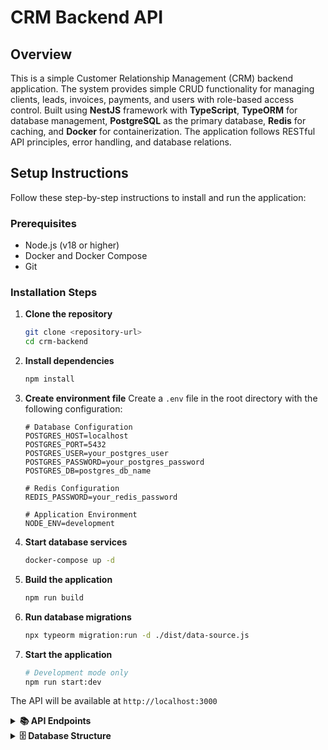 # CRM Backend API

## Overview

This is a simple Customer Relationship Management (CRM) backend application. The system provides simple CRUD functionality for managing clients, leads, invoices, payments, and users with role-based access control. Built using **NestJS** framework with **TypeScript**, **TypeORM** for database management, **PostgreSQL** as the primary database, **Redis** for caching, and **Docker** for containerization. The application follows RESTful API principles, error handling, and database relations.

## Setup Instructions

Follow these step-by-step instructions to install and run the application:

### Prerequisites

- Node.js (v18 or higher)
- Docker and Docker Compose
- Git

### Installation Steps

1. **Clone the repository**

   ```bash
   git clone <repository-url>
   cd crm-backend
   ```

2. **Install dependencies**

   ```bash
   npm install
   ```

3. **Create environment file**
   Create a `.env` file in the root directory with the following configuration:

   ```env
   # Database Configuration
   POSTGRES_HOST=localhost
   POSTGRES_PORT=5432
   POSTGRES_USER=your_postgres_user
   POSTGRES_PASSWORD=your_postgres_password
   POSTGRES_DB=postgres_db_name

   # Redis Configuration
   REDIS_PASSWORD=your_redis_password

   # Application Environment
   NODE_ENV=development
   ```

4. **Start database services**

   ```bash
   docker-compose up -d
   ```

5. **Build the application**

   ```bash
   npm run build
   ```

6. **Run database migrations**

   ```bash
   npx typeorm migration:run -d ./dist/data-source.js
   ```

7. **Start the application**
   ```bash
   # Development mode only
   npm run start:dev
   ```

The API will be available at `http://localhost:3000`

<details>
<summary><strong>📚 API Endpoints</strong></summary>

### Users Management

- **POST** `/users` - Create new user
  ```json
  {
    "email": "user@example.com",
    "username": "johndoe",
    "password": "password123",
    "fullName": "John Doe",
    "role": "admin" // admin | sales | accountant
  }
  ```
- **GET** `/users` - Get all users
- **GET** `/users/:id` - Get user by ID
- **PUT** `/users` - Update user
- **DELETE** `/users/:id` - Delete user

### Clients Management

- **POST** `/clients` - Create new client
  ```json
  {
    "name": "Acme Corporation",
    "email": "contact@acme.com",
    "phone": "+1234567890",
    "address": "123 Business St, City, State"
  }
  ```
- **GET** `/clients` - Get all clients
- **GET** `/clients/:id` - Get client by ID
- **PUT** `/clients` - Update client
- **DELETE** `/clients/:id` - Delete client
- **GET** `/clients/total/:id` - Get client invoice total

### Leads Management

- **POST** `/leads` - Create new lead
  ```json
  {
    "clientId": 1,
    "ownerId": 1,
    "status": "new", // new | contacted | qualified | won | lost
    "source": "website",
    "notes": "Interested in our premium package"
  }
  ```
- **GET** `/leads` - Get all leads (supports filtering by userId and status)
- **GET** `/leads/:id` - Get lead by ID
- **PUT** `/leads/:id` - Update lead
- **DELETE** `/leads/:id` - Delete lead

### Invoices Management

- **POST** `/invoices` - Create new invoice
  ```json
  {
    "clientId": 1,
    "issuedBy": 1,
    "invoiceDate": "2024-01-15",
    "dueDate": "2024-02-15",
    "status": "draft", // draft | sent | paid | overdue | cancelled
    "totalAmount": 1500.0
  }
  ```
- **GET** `/invoices` - Get all invoices (supports filtering by status)
- **GET** `/invoices/:id` - Get invoice by ID
- **PUT** `/invoices` - Update invoice
- **DELETE** `/invoices/:id` - Delete invoice

### Invoice Items Management

- **POST** `/invoice-items` - Create new invoice item
  ```json
  {
    "invoiceId": 1,
    "description": "Web Development Services",
    "quantity": 40,
    "unitPrice": 75.0,
    "lineTotal": 3000.0
  }
  ```
- **GET** `/invoice-items` - Get all invoice items
- **GET** `/invoice-items/:id` - Get invoice item by ID
- **PUT** `/invoice-items` - Update invoice item
- **DELETE** `/invoice-items/:id` - Delete invoice item

### Payments Management

- **POST** `/payments` - Create new payment
  ```json
  {
    "invoiceId": 1,
    "recordedBy": 1,
    "paymentDate": "2024-01-20",
    "amount": 1500.0,
    "method": "bank_transfer", // cash | bank_transfer | credit_card | paypal
    "reference": "TXN123456789"
  }
  ```
- **GET** `/payments` - Get all payments
- **GET** `/payments/:id` - Get payment by ID
- **PUT** `/payments` - Update payment
- **DELETE** `/payments/:id` - Delete payment

</details>

<details>
<summary><strong>🗄️ Database Structure</strong></summary>

![Database Schema](https://res.cloudinary.com/daha2qfsq/image/upload/Screenshot_from_2025-08-29_18-32-57_lpmcn4.png)

The database consists of six main entities with the following relationships:

### **Users Table**

- **Primary Key**: `id` (auto-increment)
- **Fields**: `email` (unique), `username` (unique), `password`, `full_name`, `role`, `created_at`, `updated_at`
- **Roles**: admin, sales, accountant
- **Relationships**:
  - One-to-Many with Leads (as owner)
  - One-to-Many with Invoices (as issuer)
  - One-to-Many with Payments (as recorder)

### **Clients Table**

- **Primary Key**: `id` (auto-increment)
- **Fields**: `name`, `email`, `phone`, `address`, `created_at`, `updated_at`
- **Relationships**:
  - One-to-Many with Leads
  - One-to-Many with Invoices

### **Leads Table**

- **Primary Key**: `id` (auto-increment)
- **Fields**: `client_id`, `owner_id`, `status`, `source`, `notes`, `created_at`, `updated_at`
- **Status Values**: new, contacted, qualified, won, lost
- **Relationships**:
  - Many-to-One with Clients (CASCADE delete)
  - Many-to-One with Users (SET NULL on delete)

### **Invoices Table**

- **Primary Key**: `id` (auto-increment)
- **Fields**: `client_id`, `issued_by`, `invoice_date`, `due_date`, `status`, `total_amount`, `created_at`, `updated_at`
- **Status Values**: draft, sent, paid, overdue, cancelled
- **Relationships**:
  - Many-to-One with Clients (CASCADE delete)
  - Many-to-One with Users (SET NULL on delete)
  - One-to-Many with Invoice Items
  - One-to-Many with Payments

### **Invoice Items Table**

- **Primary Key**: `id` (auto-increment)
- **Fields**: `invoice_id`, `description`, `quantity`, `unit_price`, `line_total`
- **Relationships**:
  - Many-to-One with Invoices (CASCADE delete)

### **Payments Table**

- **Primary Key**: `id` (auto-increment)
- **Fields**: `invoice_id`, `recorded_by`, `payment_date`, `amount`, `method`, `reference`, `created_at`
- **Payment Methods**: cash, bank_transfer, credit_card, paypal
- **Relationships**:
  - Many-to-One with Invoices (CASCADE delete)
  - Many-to-One with Users (SET NULL on delete)

### **Key Database Features**

- **Referential Integrity**: All foreign key relationships are properly defined
- **Cascade Operations**: Related records are automatically managed on parent deletion
- **Data Validation**: Entity-level validation using class-validator decorators
- **Timestamps**: Automatic creation and update timestamps on relevant entities
- **Decimal Precision**: Financial amounts stored with 12,2 precision for accuracy

</details>
